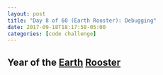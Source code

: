 ```yaml
---
layout: post
title: "Day 8 of 60 (Earth Rooster): Debugging"
date: 2017-09-18T18:17:58-05:00
categories: [code challenge]
---
```


## Year of the [Earth](https://en.wikipedia.org/wiki/Earth_(Wu_Xing)) [Rooster](https://en.wikipedia.org/wiki/https://en.wikipedia.org/wiki/Rooster_(zodiac))



